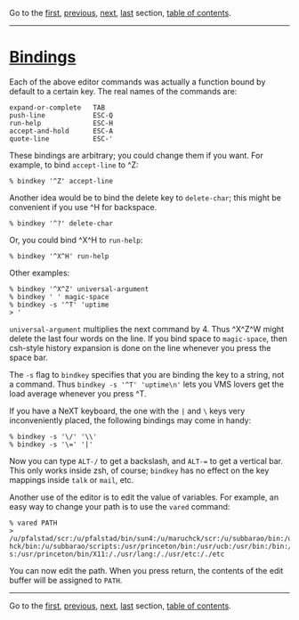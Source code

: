 Go to the [first](intro_1.html), [previous](intro_10.html), [next](intro_12.html), [last](intro_21.html) section, [table of contents](intro_toc.html).

* * *

# [Bindings](intro_toc.html\#SEC11)

Each of the above editor commands was actually a function bound by
default to a certain key. The real names of the commands are:

```
expand-or-complete   TAB
push-line            ESC-Q
run-help             ESC-H
accept-and-hold      ESC-A
quote-line           ESC-'

```

These bindings are arbitrary; you could change them if you want. For
example, to bind `accept-line` to ^Z:

```
% bindkey '^Z' accept-line

```

Another idea would be to bind the delete key to `delete-char`; this
might be convenient if you use ^H for backspace.

```
% bindkey '^?' delete-char

```

Or, you could bind ^X^H to `run-help`:

```
% bindkey '^X^H' run-help

```

Other examples:

```
% bindkey '^X^Z' universal-argument
% bindkey ' ' magic-space
% bindkey -s '^T' 'uptime
> '

```

`universal-argument` multiplies the next command by 4. Thus
^X^Z^W might delete the last four words on the line.
If you bind space to `magic-space`, then csh-style history
expansion is done on the line whenever you press the space bar.

The `-s` flag to `bindkey` specifies that you are binding the
key to a string, not a command. Thus `bindkey -s '^T' 'uptime\n'`
lets you VMS lovers get the load average whenever you press
^T.

If you have a NeXT keyboard, the one with the `|` and `\` keys
very inconveniently placed, the following bindings may come in
handy:

```
% bindkey -s '\/' '\\'
% bindkey -s '\=' '|'

```

Now you can type `ALT-/` to get a backslash, and `ALT-=`
to get a vertical bar. This only works inside zsh, of course;
`bindkey` has no effect on the key mappings inside `talk` or
`mail`, etc.

Another use of the editor is to edit the value of variables. For
example, an easy way to change your path is to use the `vared`
command:

```
% vared PATH
> /u/pfalstad/scr:/u/pfalstad/bin/sun4:/u/maruchck/scr:/u/subbarao/bin:/u/maruc
hck/bin:/u/subbarao/scripts:/usr/princeton/bin:/usr/ucb:/usr/bin:/bin:/usr/host
s:/usr/princeton/bin/X11:/./usr/lang:/./usr/etc:/./etc

```

You can now edit the path. When you press return, the contents of the
edit buffer will be assigned to `PATH`.

* * *

Go to the [first](intro_1.html), [previous](intro_10.html), [next](intro_12.html), [last](intro_21.html) section, [table of contents](intro_toc.html).

